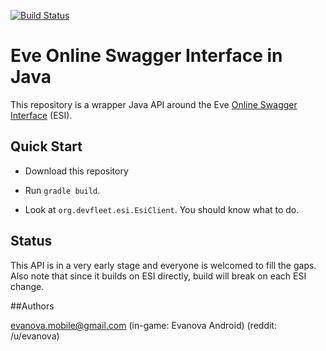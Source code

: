 [![Build Status](https://travis-ci.org/evanova/eve-esi-java.svg?branch=master)](https://travis-ci.org/evanova/eve-esi-java)

# Eve Online Swagger Interface in Java

This repository is a wrapper Java API around the Eve [Online Swagger Interface](https://esi.tech.ccp.is/latest/#/) (ESI).

## Quick Start

* Download this repository

* Run `gradle build`.

* Look at `org.devfleet.esi.EsiClient`. You should know what to do.

## Status

This API is in a very early stage and everyone is welcomed to fill the gaps.
Also note that since it builds on ESI directly, build will break on each ESI change.

##Authors

evanova.mobile@gmail.com (in-game: Evanova Android) (reddit: /u/evanova)

